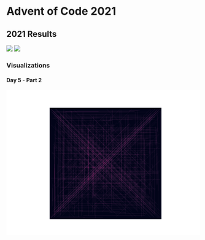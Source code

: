 # Advent of Code 2021
## 2021 Results
![](https://img.shields.io/badge/day%20📅-7-blue)
![](https://img.shields.io/badge/stars%20⭐-14-yellow)

### Visualizations
#### Day 5 - Part 2
![](https://github.com/flomero/AoC/blob/main/2021/5/img.png?raw=true)
